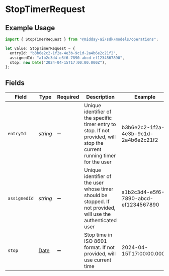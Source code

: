 # StopTimerRequest

## Example Usage

```typescript
import { StopTimerRequest } from "@midday-ai/sdk/models/operations";

let value: StopTimerRequest = {
  entryId: "b3b6e2c2-1f2a-4e3b-9c1d-2a4b6e2c21f2",
  assignedId: "a1b2c3d4-e5f6-7890-abcd-ef1234567890",
  stop: new Date("2024-04-15T17:00:00.000Z"),
};
```

## Fields

| Field                                                                                                                    | Type                                                                                                                     | Required                                                                                                                 | Description                                                                                                              | Example                                                                                                                  |
| ------------------------------------------------------------------------------------------------------------------------ | ------------------------------------------------------------------------------------------------------------------------ | ------------------------------------------------------------------------------------------------------------------------ | ------------------------------------------------------------------------------------------------------------------------ | ------------------------------------------------------------------------------------------------------------------------ |
| `entryId`                                                                                                                | *string*                                                                                                                 | :heavy_minus_sign:                                                                                                       | Unique identifier of the specific timer entry to stop. If not provided, will stop the current running timer for the user | b3b6e2c2-1f2a-4e3b-9c1d-2a4b6e2c21f2                                                                                     |
| `assignedId`                                                                                                             | *string*                                                                                                                 | :heavy_minus_sign:                                                                                                       | Unique identifier of the user whose timer should be stopped. If not provided, will use the authenticated user            | a1b2c3d4-e5f6-7890-abcd-ef1234567890                                                                                     |
| `stop`                                                                                                                   | [Date](https://developer.mozilla.org/en-US/docs/Web/JavaScript/Reference/Global_Objects/Date)                            | :heavy_minus_sign:                                                                                                       | Stop time in ISO 8601 format. If not provided, will use current time                                                     | 2024-04-15T17:00:00.000Z                                                                                                 |